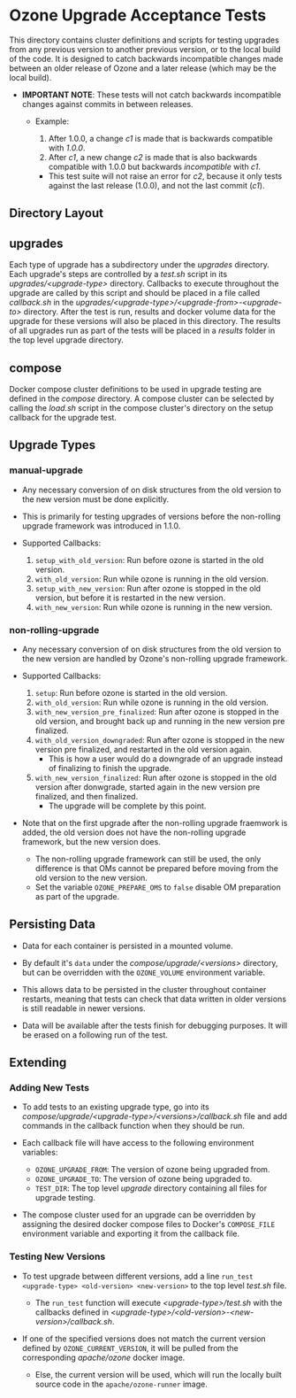 <!---
  Licensed under the Apache License, Version 2.0 (the "License");
  you may not use this file except in compliance with the License.
  You may obtain a copy of the License at

   http://www.apache.org/licenses/LICENSE-2.0

  Unless required by applicable law or agreed to in writing, software
  distributed under the License is distributed on an "AS IS" BASIS,
  WITHOUT WARRANTIES OR CONDITIONS OF ANY KIND, either express or implied.
  See the License for the specific language governing permissions and
  limitations under the License. See accompanying LICENSE file.
-->

# Ozone Upgrade Acceptance Tests

This directory contains cluster definitions and scripts for testing upgrades from any previous version to another
previous version, or to the local build of the code. It is designed to catch backwards incompatible changes made between
an older release of Ozone and a later release (which may be the local build).

- **IMPORTANT NOTE**: These tests will not catch backwards incompatible changes against commits in between releases.
    - Example:
        1. After 1.0.0, a change *c1* is made that is backwards compatible with *1.0.0*.
        2. After *c1*, a new change *c2* is made that is also backwards compatible with 1.0.0 but backwards *incompatible* with *c1*.
        
        - This test suite will not raise an error for *c2*, because it only tests against the last release
        (1.0.0), and not the last commit (*c1*).
## Directory Layout

## upgrades

Each type of upgrade has a subdirectory under the *upgrades* directory. Each upgrade's steps are controlled by a *test.sh* script in its *upgrades/\<upgrade-type>* directory. Callbacks to execute throughout the upgrade are called by this script and should be placed in a file called *callback.sh* in the *upgrades/\<upgrade-type>/\<upgrade-from>-\<upgrade-to>* directory. After the test is run, results and docker volume data for the upgrade for these versions will also be placed in this directory. The results of all upgrades run as part of the tests will be placed in a *results* folder in the top level upgrade directory.

## compose

Docker compose cluster definitions to be used in upgrade testing are defined in the *compose* directory. A compose cluster can be selected by calling the *load.sh* script in the compose cluster's directory on the setup callback for the upgrade test.

## Upgrade Types

### manual-upgrade

- Any necessary conversion of on disk structures from the old version to the new version must be done explicitly.

- This is primarily for testing upgrades of versions before the non-rolling upgrade framework was introduced in 1.1.0.

- Supported Callbacks:
    1. `setup_with_old_version`: Run before ozone is started in the old version.
    3. `with_old_version`: Run while ozone is running in the old version.
    3. `setup_with_new_version`: Run after ozone is stopped in the old version, but before it is restarted in the new version.
    4. `with_new_version`: Run while ozone is running in the new version.

### non-rolling-upgrade

- Any necessary conversion of on disk structures from the old version to the new version are handled by Ozone's non-rolling upgrade framework.

- Supported Callbacks:
    1. `setup`: Run before ozone is started in the old version.
    3. `with_old_version`: Run while ozone is running in the old version.
    3. `with_new_version_pre_finalized`: Run after ozone is stopped in the old version, and brought back up and running in the new version pre finalized.
    4. `with_old_version_downgraded`: Run after ozone is stopped in the new version pre finalized, and restarted in the old version again.
        - This is how a user would do a downgrade of an upgrade instead of finalizing to finish the upgrade.
    5. `with_new_version_finalized`: Run after ozone is stopped in the old version after donwgrade, started again in the new version pre finalized, and then finalized.
        - The upgrade will be complete by this point.

- Note that on the first upgrade after the non-rolling upgrade fraemwork is added, the old version does not have the non-rolling upgrade framework, but the new version does.
    - The non-rolling upgrade framework can still be used, the only difference is that OMs cannot be prepared before moving from the old version to the new version.
    - Set the variable `OZONE_PREPARE_OMS` to `false` disable OM preparation as part of the upgrade.

## Persisting Data

- Data for each container is persisted in a mounted volume.

- By default it's `data` under the *compose/upgrade/\<versions>* directory, but can be overridden with the `OZONE_VOLUME` environment variable.

- This allows data to be persisted in the cluster throughout container restarts, meaning that tests can check that data written in older versions is still readable in newer versions.

- Data will be available after the tests finish for debugging purposes. It will be erased on a following run of the test.

## Extending

### Adding New Tests

- To add tests to an existing upgrade type, go into its *compose/upgrade/\<upgrade-type>/\<versions>/callback.sh* file and add commands in the callback function when they should be run.

- Each callback file will have access to the following environment variables:
    - `OZONE_UPGRADE_FROM`: The version of ozone being upgraded from.
    - `OZONE_UPGRADE_TO`: The version of ozone being upgraded to.
    - `TEST_DIR`: The top level *upgrade* directory containing all files for upgrade testing.

- The compose cluster used for an upgrade can be overridden by assigning the desired docker compose files to Docker's
`COMPOSE_FILE` environment variable and exporting it from the callback file.

### Testing New Versions

- To test upgrade between different versions, add a line `run_test <upgrade-type> <old-version> <new-version>` to the top level *test.sh* file.
    -  The `run_test` function will execute *\<upgrade-type>/test.sh* with the callbacks defined in *\<upgrade-type>/\<old-version>-\<new-version>/callback.sh*.

- If one of the specified versions does not match the current version defined by `OZONE_CURRENT_VERSION`, it will be pulled from the corresponding *apache/ozone* docker image.
    - Else, the current version will be used, which will run the locally built source code in the `apache/ozone-runner` image.
